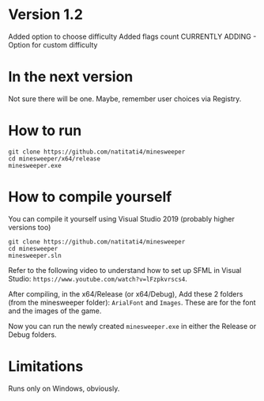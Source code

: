 # Version 1.2
Added option to choose difficulty
Added flags count
CURRENTLY ADDING - Option for custom difficulty

# In the next version
Not sure there will be one. Maybe, remember user choices via Registry.

# How to run

```
git clone https://github.com/natitati4/minesweeper
cd minesweeper/x64/release
minesweeper.exe
```

# How to compile yourself
You can compile it yourself using Visual Studio 2019 (probably higher versions too)

```
git clone https://github.com/natitati4/minesweeper
cd minesweeper
minesweeper.sln
```

Refer to the following video to understand how to set up SFML in Visual Studio: `https://www.youtube.com/watch?v=lFzpkvrscs4`.

After compiling, in the x64/Release (or x64/Debug), Add these 2 folders (from the minesweeper folder): `ArialFont` and `Images`. These are for the font and the images of the game.

Now you can run the newly created `minesweeper.exe` in either the Release or Debug folders.

# Limitations
Runs only on Windows, obviously.
